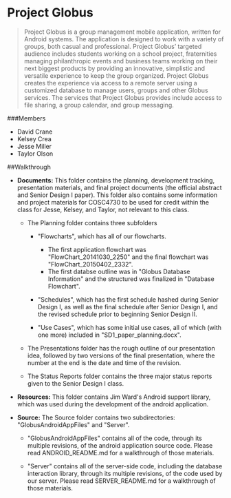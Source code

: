 Project Globus
=========================================
>Project Globus is a group management mobile application, written for Android systems. The application is designed to work with a variety of groups, both casual and professional. Project Globus’ targeted audience includes students working on a school project, fraternities managing philanthropic events and business teams working on their next biggest products by providing an innovative, simplistic and versatile experience to keep the group organized. Project Globus creates the experience via access to a remote server using a customized database to manage users, groups and other Globus services.  The services that Project Globus provides include access to file sharing, a group calendar, and group messaging.

###Members
- David Crane
- Kelsey Crea
- Jesse Miller
- Taylor Olson


##Walkthrough

* **Documents:** This folder contains the planning, development tracking, presentation materials, and final project documents (the official abstract and Senior Design I paper). This folder also contains some information and project materials for COSC4730 to be used for credit within the class for Jesse, Kelsey, and Taylor, not relevant to this class.

  * The Planning folder contains three subfolders
    * "Flowcharts", which has all of our flowcharts.
      * The first application flowchart was "FlowChart_20141030_2250" and the final flowchart was "FlowChart_20150402_2332".
      * The first databse outline was in "Globus Database Information" and the structured was finalized in "Database Flowchart".

    * "Schedules", which has the first schedule hashed during Senior Design I, as well as the final schedule after Senior Design I, and the revised schedule prior to beginning Senior Design II.

    * "Use Cases", which has some initial use cases, all of which (with one more) included in "SD1_paper_planning.docx".

  * The Presentations folder has the rough outline of our presentation idea, followed by two versions of the final presentation, where the number at the end is the date and time of the revision.

  * The Status Reports folder contains the three major status reports given to the Senior Design I class.

* **Resources:** This folder contains Jim Ward's Android support library, which was used during the development of the android application.

* **Source:** The Source folder contains two subdirectories: "GlobusAndroidAppFiles" and "Server". 

  * "GlobusAndroidAppFiles" contains all of the code, through its multiple revisions, of the android application source code. Please read ANDROID_README.md for a walkthrough of those materials.

  * "Server" contains all of the server-side code, including the database interaction library, through its multiple revisions, of the code used by our server. Please read SERVER_README.md for a walkthrough of those materials.
